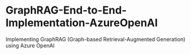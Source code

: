 # GraphRAG-End-to-End-Implementation-AzureOpenAI
Implementing GraphRAG (Graph-based Retrieval-Augmented Generation) using Azure OpenAI
